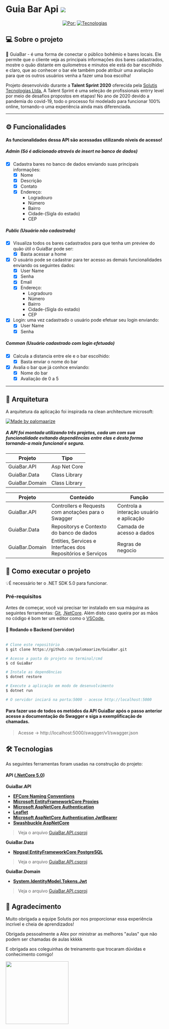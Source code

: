 # Guia Bar Api <img src="https://img.icons8.com/fluent/48/000000/beer.png"/>
<center><a href="https://www.linkedin.com/in/paloma-arize/"><img alt="Por: " src="https://img.shields.io/badge/Por:%20Paloma%20Arize-yellow"></a>  <a href="https://www.linkedin.com/in/paloma-arize/"><img alt="Tecnologias" src="https://img.shields.io/badge/Tecnologia-.NET%205.0-yellow"></a></center>

## 💻 Sobre o projeto

:beer: GuiaBar - é uma forma de conectar o público bohêmio e bares locais. Ele permite que o cliente veja as principais informações dos bares cadastrados, mostre o quão distante em quilometros e minutos ele está do bar escolhido e claro, que ao conhecer o bar ele também pode atribuir uma avaliação para que os outros usuários venha a fazer uma boa escolha! 


Projeto desenvolvido durante a **Talent Sprint 2020** oferecida pela [Solutis Tecnologias Ltda.](https://solutis.com.br/)
A Talent Sprint é uma seleção de profissionais entrry level por meio de desafios propostos em etapas! No ano de 2020 devido a pandemia do covid-19, todo o processo foi modelado para funcionar 100% online, tornando-o uma experiência ainda mais diferenciada.

---

## ⚙️ Funcionalidades
#### As funcionalidades dessa API são acessadas utilizando níveis de acesso!
##### Admin (Só é adicionado através de insert no banco de dados) 

- [x] Cadastra bares no banco de dados enviando suas principais informações:
  - [x] Nome
  - [x] Descrição
  - [x] Contato
  - [x] Endereço: 
    - Logradouro
    - Número
    - Bairro
    - Cidade-(Sigla do estado)
    - CEP

##### Public (Usuário não cadastrado)
- [x] Visualiza todos os bares cadastrados para que tenha um preview do quão útil o GuiaBar pode ser:
  - [x] Basta acessar a home
- [x] O usuário pode se cadastrar para ter acesso as demais funcionalidades enviando os seguintes dados:
  - [x] User Name
  - [x] Senha
  - [x] Email
  - [x] Endereço: 
    - Logradouro
    - Número
    - Bairro
    - Cidade-(Sigla do estado)
    - CEP
- [x] Login: uma vez cadastrado o usuário pode efetuar seu login enviando:
  - [x] User Name
  - [x] Senha

##### Common (Usuário cadastrado com login efetuado)
- [x] Calcula a distancia entre ele e o bar escolhido:
  - [x] Basta enviar o nome do bar
- [x] Avalia o bar que já conhce enviando:
  - [x] Nome do bar
  - [x] Avaliação de 0 a 5

---

## 🎨 Arquitetura

A arquitetura da aplicação foi inspirada na clean architecture microsoft:

<a href="https://docs.microsoft.com/en-us/dotnet/architecture/modern-web-apps-azure/common-web-application-architectures">
  <img alt="Made by palomaarize" src="https://img.shields.io/badge/Acessar%20Documentação%20-Microsoft-yellow">
</a>

##### A API foi montada utilizando três projetos, cada um com sua funcionalidade evitando dependências entre elas e desta forma tornando-a mais funcional e segura.

| Projeto        |  Tipo         |
|----------------|---------------|
| GuiaBar.API    | Asp Net Core  |
| GuiaBar.Data   | Class Library |
| GuiaBar.Domain | Class Library |


| Projeto        | Conteúdo                                           |Função                                   |
|----------------|----------------------------------------------------|-----------------------------------------|
| GuiaBar.API    |Controllers  e Requests com anotações para o Swagger| Controla a interação usuário e aplicação|
| GuiaBar.Data   |Repositorys e Contexto do banco de dados            | Camada de acesso a dados|
| GuiaBar.Domain |Entities, Services e Interfaces dos Repositórios e Serviços|Regras de negocio|


## 🚀 Como executar o projeto

💡É necessário ter o .NET SDK 5.0 para funcionar.

### Pré-requisitos

Antes de começar, você vai precisar ter instalado em sua máquina as seguintes ferramentas:
[Git](https://git-scm.com), [.NetCore](https://dotnet.microsoft.com/download). 
Além disto caso queira por as mãos no código é bom ter um editor como o [VSCode.](https://code.visualstudio.com/)

#### 🎲 Rodando o Backend (servidor)

```bash

# Clone este repositório
$ git clone https://github.com/palomaarize/GuiaBar.git

# Acesse a pasta do projeto no terminal/cmd
$ cd GuiaBar

# Instale as dependências
$ dotnet restore

# Execute a aplicação em modo de desenvolvimento
$ dotnet run

# O servidor inciará na porta:5000 - acesse http://localhost:5000 

```
#### Para fazer uso de todos os metódos da API GuiaBar após o passo anterior acesse a documentação do Swagger e siga a exemplificação de chamadas.

> Acesse -> http://localhost:5000/swagger/v1/swagger.json



## 🛠 Tecnologias

As seguintes ferramentas foram usadas na construção do projeto:

#### **API**  ([.NetCore 5.0](https://docs.microsoft.com/pt-br/dotnet/core/dotnet-five))

**GuiaBar.API**

-   **[EFCore Naming Conventions](https://www.nuget.org/packages/EFCore.NamingConventions/5.0.0-rc1)**
-   **[Microsoft EntityFrameworkCore Proxies](https://www.nuget.org/packages/Microsoft.EntityFrameworkCore.Proxies/)**
-   **[Microsoft AspNetCore Authentication](https://www.nuget.org/packages/Microsoft.AspNetCore.Authentication.MicrosoftAccount)**
-   **[Leaflet](https://react-leaflet.js.org/en/)**
-   **[Microsoft AspNetCore Authentication JwtBearer](https://www.nuget.org/packages/Microsoft.AspNetCore.Authentication.JwtBearer/)**
-   **[Swashbuckle AspNetCore](https://www.nuget.org/packages/Swashbuckle.AspNetCore/)**

> Veja o arquivo  [GuiaBar.API.csproj](https://github.com/palomaarize/GuiaBar/blob/master/GuiaBar.API/GuiaBar.API.csproj)

**GuiaBar.Data**

-   **[Npgsql EntityFrameworkCore PostgreSQL](https://www.nuget.org/packages?q=Npgsql.EntityFrameworkCore.PostgreSQL)**

> Veja o arquivo  [GuiaBar.API.csproj](https://github.com/palomaarize/GuiaBar/blob/master/GuiaBar.Data/GuiaBar.Data.csproj)

**GuiaBar.Domain**

-   **[System.IdentityModel.Tokens.Jwt](https://www.nuget.org/packages/System.IdentityModel.Tokens.Jwt/)**

> Veja o arquivo  [GuiaBar.API.csproj](https://github.com/palomaarize/GuiaBar/blob/master/GuiaBar.Domain/GuiaBar.Domain.csproj)


## 💜 Agradecimento

Muito obrigada a equipe Solutis por nos proporcionar essa experiência incrível e cheia de aprendizados!

Obrigada pessoalmente a Alex por ministrar as melhores "aulas" que não podem ser chamadas de aulas kkkkk

E obrigada aos coleguinhas de treinamento que trocaram dúvidas e conhecimento comigo!

<img src="https://media.giphy.com/media/VelWewgR6CpNK/giphy.gif"
height="200" width="200">
